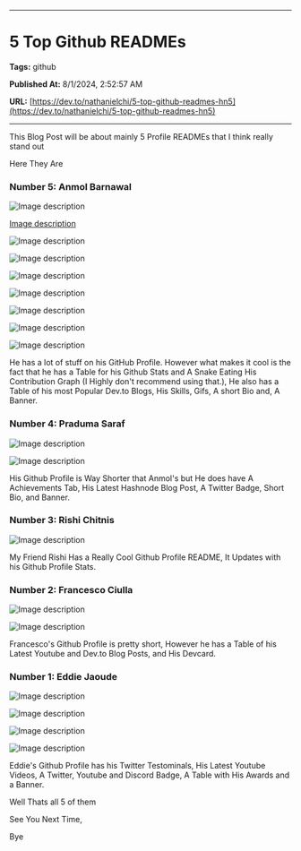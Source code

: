   
  <hr />
  
  # 5 Top Github READMEs
  
  **Tags:** github

  **Published At:** 8/1/2024, 2:52:57 AM

  **URL:** [https://dev.to/nathanielchi/5-top-github-readmes-hn5](https://dev.to/nathanielchi/5-top-github-readmes-hn5)

  <hr />
  This Blog Post will be about mainly 5 Profile READMEs that I think really stand out 

Here They Are


### Number 5: Anmol Barnawal


![Image description](https://dev-to-uploads.s3.amazonaws.com/uploads/articles/wwnd0oojothkri5qq2ui.png)

[Image description](https://dev-to-uploads.s3.amazonaws.com/uploads/articles/w71690wnmibmmh94uuce.png)

![Image description](https://dev-to-uploads.s3.amazonaws.com/uploads/articles/9lnlrfjlr3hzd0llx9j1.png)

![Image description](https://dev-to-uploads.s3.amazonaws.com/uploads/articles/o56noz6spfbjgfs9vmq8.png)

![Image description](https://dev-to-uploads.s3.amazonaws.com/uploads/articles/bd9s02u682xf3xfo2dh6.png)

![Image description](https://dev-to-uploads.s3.amazonaws.com/uploads/articles/pyclbw5w7tx63lru5vkj.png)

![Image description](https://dev-to-uploads.s3.amazonaws.com/uploads/articles/0t83188kpi6ux7yii8zu.png)


![Image description](https://dev-to-uploads.s3.amazonaws.com/uploads/articles/7ovaol38mur9ygel6abz.png)



![Image description](https://dev-to-uploads.s3.amazonaws.com/uploads/articles/wh2ei2k86ajo1hj0713y.png)

He has a lot of stuff on his GitHub Profile. However what makes it cool is the fact that he has a Table for his Github Stats and A Snake Eating His Contribution Graph
(I Highly don't recommend using that.), He also has a Table of his most Popular Dev.to Blogs, His Skills, Gifs, A short Bio and, A Banner.

### Number 4: Praduma Saraf


![Image description](https://dev-to-uploads.s3.amazonaws.com/uploads/articles/01m8yramgmhx3tnmtal2.png)


![Image description](https://dev-to-uploads.s3.amazonaws.com/uploads/articles/t7ugryd292ulyq4ih2d1.png)


His Github Profile is Way Shorter that Anmol's but He does have A Achievements Tab, His Latest Hashnode Blog Post, A Twitter Badge, Short Bio, and Banner.

### Number 3: Rishi Chitnis


![Image description](https://dev-to-uploads.s3.amazonaws.com/uploads/articles/9k81a1gyq7xamp2xr1pi.png)



My Friend Rishi Has a Really Cool Github Profile README, It Updates with his Github Profile Stats.


### Number 2: Francesco Ciulla


![Image description](https://dev-to-uploads.s3.amazonaws.com/uploads/articles/pu66wdvjx7taci2govq3.png)



![Image description](https://dev-to-uploads.s3.amazonaws.com/uploads/articles/hgxsj8dmlim4nzq7d0zd.png)


Francesco's Github Profile is pretty short, However he has a Table of his Latest Youtube and Dev.to Blog Posts, and His Devcard.

### Number 1: Eddie Jaoude


![Image description](https://dev-to-uploads.s3.amazonaws.com/uploads/articles/gobw86olxt53enz6xuie.png)



![Image description](https://dev-to-uploads.s3.amazonaws.com/uploads/articles/mll9zmvel2m15l9hcfds.png)


![Image description](https://dev-to-uploads.s3.amazonaws.com/uploads/articles/x4htq89l2cjan944x79r.png)


![Image description](https://dev-to-uploads.s3.amazonaws.com/uploads/articles/6p8g3pekpv48c12b6z3l.png)

Eddie's Github Profile has his Twitter Testominals, His Latest Youtube Videos, A Twitter, Youtube and Discord Badge, A Table with His Awards and a Banner.

Well Thats all 5 of them

See You Next Time,

Bye    
  